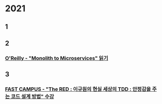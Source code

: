 # 2021

## 1


## 2

### [O'Reilly - "Monolith to Microservices" 읽기](https://github.com/jslivane/public-logs/projects/1)


## 3

### [FAST CAMPUS - "The RED : 이규원의 현실 세상의 TDD : 안정감을 주는 코드 설계 방법" 수강](https://www.fastcampus.co.kr/dev_red_ygw)
